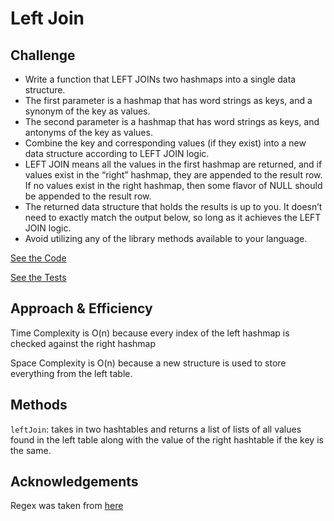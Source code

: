 # Left Join

## Challenge
- Write a function that LEFT JOINs two hashmaps into a single data structure.
- The first parameter is a hashmap that has word strings as keys, and a synonym of the key as values.
- The second parameter is a hashmap that has word strings as keys, and antonyms of the key as values.
- Combine the key and corresponding values (if they exist) into a new data structure according to LEFT JOIN logic.
- LEFT JOIN means all the values in the first hashmap are returned, and if values exist in the “right” hashmap, they are appended to the result row. If no values exist in the right hashmap, then some flavor of NULL should be appended to the result row.
- The returned data structure that holds the results is up to you. It doesn’t need to exactly match the output below, so long as it achieves the LEFT JOIN logic.
- Avoid utilizing any of the library methods available to your language.

[See the Code](src/main/java/hashtable/LeftJoin.java)

[See the Tests](src/test/java/hashtable/LeftJoinTest.java)

## Approach & Efficiency
Time Complexity is O(n) because every index of the left hashmap is checked against the right hashmap

Space Complexity is O(n) because a new structure is used to store everything from the left table.

## Methods
```leftJoin```: takes in two hashtables and returns a list of lists of all values found in the left table along with the value of the right hashtable if the key is the same.

## Acknowledgements
Regex was taken from [here](https://stackoverflow.com/questions/7384791/splitting-strings-through-regular-expressions-by-punctuation-and-whitespace-etc)
